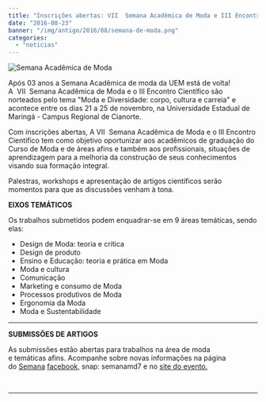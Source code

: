 ```yaml
---
title: "Inscrições abertas: VII  Semana Acadêmica de Moda e III Encontro Científico"
date: "2016-08-23"
banner: "/img/antigo/2016/08/semana-de-moda.png"
categories: 
  - "noticias"
---
```


![Semana Acadêmica de Moda](/img/antigo/2016/08/semana-de-moda.png)

Após 03 anos a Semana Acadêmica de moda da UEM está de volta! A  VII  Semana Acadêmica de Moda e o III Encontro Científico são norteados pelo tema "Moda e Diversidade: corpo, cultura e carreia" e acontece entre os dias 21 a 25 de novembro, na Universidade Estadual de Maringá - Campus Regional de Cianorte.

Com inscrições abertas, A VII  Semana Acadêmica de Moda e o III Encontro Cientifico tem como objetivo oportunizar aos acadêmicos de graduação do Curso de Moda e de áreas afins e também aos profissionais, situações de aprendizagem para a melhoria da construção de seus conhecimentos visando sua formação integral.  

Palestras, workshops e apresentação de artigos científicos serão momentos para que as discussões venham à tona. 

**EIXOS TEMÁTICOS**

Os trabalhos submetidos podem enquadrar-se em 9 áreas temáticas, sendo elas:

* Design de Moda: teoria e crítica
* Design de produto
* Ensino e Educação: teoria e prática em Moda
* Moda e cultura
* Comunicação
* Marketing e consumo de Moda
* Processos produtivos de Moda
* Ergonomia da Moda
* Moda e Sustentabilidade

* * *

**SUBMISSÕES DE ARTIGOS**

As submissões estão abertas para trabalhos na área de moda e temáticas afins. Acompanhe sobre novas informações na página do [Semana](https://www.facebook.com/SemanaMD7/?fref=ts) [facebook](https://www.facebook.com/SemanaMD7/?fref=ts), snap: semanamd7 e no [site do evento.](http://semanaacademicamod.wixsite.com/moda/submissao)

 

* * *
